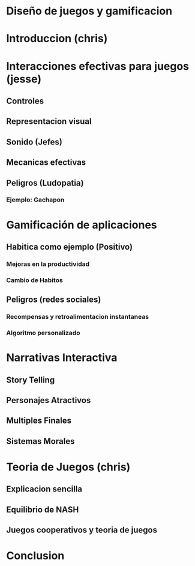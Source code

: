 # Diseño de juegos y gamificacion


# Introduccion (chris)

# Interacciones efectivas para juegos (jesse)
## Controles 
## Representacion visual
## Sonido (Jefes)
## Mecanicas efectivas
## Peligros (Ludopatia)
### Ejemplo: Gachapon

# Gamificación de aplicaciones
## Habitica como ejemplo (Positivo)
### Mejoras en la productividad
### Cambio de Habitos
## Peligros (redes sociales)
### Recompensas y retroalimentacion instantaneas
### Algoritmo personalizado


# Narrativas Interactiva
## Story Telling
## Personajes Atractivos
## Multiples Finales
## Sistemas Morales


# Teoria de Juegos (chris)
## Explicacion sencilla
## Equilibrio de NASH
## Juegos cooperativos y teoria de juegos

# Conclusion